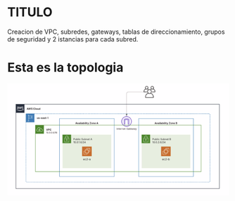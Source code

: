 # TITULO
Creacion de VPC, subredes, gateways, tablas de direccionamiento, grupos de seguridad y 2 istancias para cada subred.

# Esta es la topologia 
![TOPOLOGIA](assets/Topologia_PT4.png)